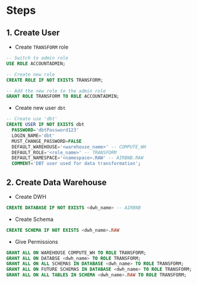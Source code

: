 # Steps
## 1. Create User
- Create `TRANSFORM` role
```sql
-- Switch to admin role
USE ROLE ACCOUNTADMIN;

-- Create new role
CREATE ROLE IF NOT EXISTS TRANSFORM;

-- Add the new role to the admin role
GRANT ROLE TRANSFORM TO ROLE ACCOUNTADMIN;
```
- Create new user `dbt`
```sql
-- Create use 'dbt'
CREATE USER IF NOT EXISTS dbt
  PASSWORD='dbtPassword123'
  LOGIN_NAME='dbt'
  MUST_CHANGE_PASSWORD=FALSE
  DEFAULT_WAREHOUSE='<warehouse_name>' -- COMPUTE_WH
  DEFAULT_ROLE='<role_name>' -- TRANSFORM
  DEFAULT_NAMESPACE='<namespace>.RAW' -- AIRBNB.RAW
  COMMENT='DBT user used for data transformation';
```
## 2. Create Data Warehouse
- Create DWH
```sql
CREATE DATABASE IF NOT EXISTS <dwh_name> -- AIRBNB
```
- Create Schema
```sql
CREATE SCHEMA IF NOT EXISTS <dwh_name>.RAW
```
- Give Permissions
```sql
GRANT ALL ON WAREHOUSE COMPUTE_WH TO ROLE TRANSFORM;
GRANT ALL ON DATABSE <dwh_name> TO ROLE TRANSFORM;
GRANT ALL ON ALL SCHEMAS IN DATABASE <dwh_name> TO ROLE TRANSFORM;
GRANT ALL ON FUTURE SCHEMAS IN DATABASE <dwh_name> TO ROLE TRANSFORM;
GRANT ALL ON ALL TABLES IN SCHEMA <dwh_name>.RAW TO ROLE TRANSFORM;
```
